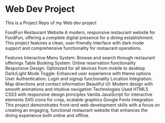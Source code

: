 # Web Dev Project
 This is a Project Repo of my Web dev project

FoodFun Restaurant Website
A modern, responsive restaurant website for FoodFun, offering a complete digital presence for a dining establishment. This project features a clean, user-friendly interface with dark mode support and comprehensive functionality for restaurant operations.

Features
Interactive Menu System: Browse and search through restaurant offerings
Table Booking System: Online reservation functionality
Responsive Design: Optimized for all devices from mobile to desktop
Dark/Light Mode Toggle: Enhanced user experience with theme options
User Authentication: Login and signup functionality
Location Integration: Map directions and contact information
Beautiful UI: Modern design with smooth animations and intuitive navigation
Technologies Used
HTML5
CSS3 with responsive design principles
Vanilla JavaScript for interactive elements
SVG icons for crisp, scalable graphics
Google Fonts integration
This project demonstrates front-end web development skills with a focus on creating an engaging, functional restaurant website that enhances the dining experience both online and offline.
